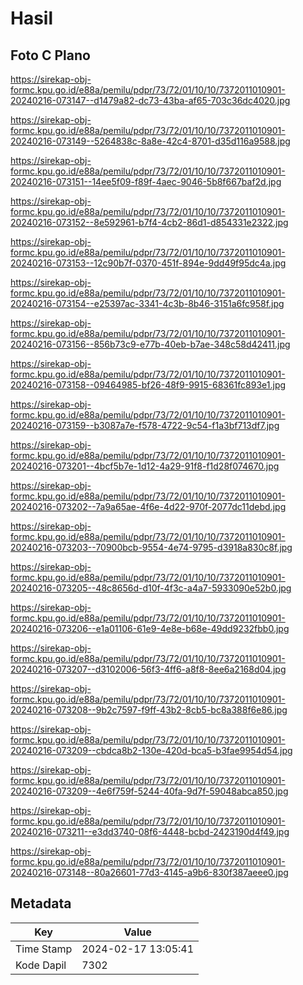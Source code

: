 # Hasil

## Foto C Plano

https://sirekap-obj-formc.kpu.go.id/e88a/pemilu/pdpr/73/72/01/10/10/7372011010901-20240216-073147--d1479a82-dc73-43ba-af65-703c36dc4020.jpg

https://sirekap-obj-formc.kpu.go.id/e88a/pemilu/pdpr/73/72/01/10/10/7372011010901-20240216-073149--5264838c-8a8e-42c4-8701-d35d116a9588.jpg

https://sirekap-obj-formc.kpu.go.id/e88a/pemilu/pdpr/73/72/01/10/10/7372011010901-20240216-073151--14ee5f09-f89f-4aec-9046-5b8f667baf2d.jpg

https://sirekap-obj-formc.kpu.go.id/e88a/pemilu/pdpr/73/72/01/10/10/7372011010901-20240216-073152--8e592961-b7f4-4cb2-86d1-d854331e2322.jpg

https://sirekap-obj-formc.kpu.go.id/e88a/pemilu/pdpr/73/72/01/10/10/7372011010901-20240216-073153--12c90b7f-0370-451f-894e-9dd49f95dc4a.jpg

https://sirekap-obj-formc.kpu.go.id/e88a/pemilu/pdpr/73/72/01/10/10/7372011010901-20240216-073154--e25397ac-3341-4c3b-8b46-3151a6fc958f.jpg

https://sirekap-obj-formc.kpu.go.id/e88a/pemilu/pdpr/73/72/01/10/10/7372011010901-20240216-073156--856b73c9-e77b-40eb-b7ae-348c58d42411.jpg

https://sirekap-obj-formc.kpu.go.id/e88a/pemilu/pdpr/73/72/01/10/10/7372011010901-20240216-073158--09464985-bf26-48f9-9915-68361fc893e1.jpg

https://sirekap-obj-formc.kpu.go.id/e88a/pemilu/pdpr/73/72/01/10/10/7372011010901-20240216-073159--b3087a7e-f578-4722-9c54-f1a3bf713df7.jpg

https://sirekap-obj-formc.kpu.go.id/e88a/pemilu/pdpr/73/72/01/10/10/7372011010901-20240216-073201--4bcf5b7e-1d12-4a29-91f8-f1d28f074670.jpg

https://sirekap-obj-formc.kpu.go.id/e88a/pemilu/pdpr/73/72/01/10/10/7372011010901-20240216-073202--7a9a65ae-4f6e-4d22-970f-2077dc11debd.jpg

https://sirekap-obj-formc.kpu.go.id/e88a/pemilu/pdpr/73/72/01/10/10/7372011010901-20240216-073203--70900bcb-9554-4e74-9795-d3918a830c8f.jpg

https://sirekap-obj-formc.kpu.go.id/e88a/pemilu/pdpr/73/72/01/10/10/7372011010901-20240216-073205--48c8656d-d10f-4f3c-a4a7-5933090e52b0.jpg

https://sirekap-obj-formc.kpu.go.id/e88a/pemilu/pdpr/73/72/01/10/10/7372011010901-20240216-073206--e1a01106-61e9-4e8e-b68e-49dd9232fbb0.jpg

https://sirekap-obj-formc.kpu.go.id/e88a/pemilu/pdpr/73/72/01/10/10/7372011010901-20240216-073207--d3102006-56f3-4ff6-a8f8-8ee6a2168d04.jpg

https://sirekap-obj-formc.kpu.go.id/e88a/pemilu/pdpr/73/72/01/10/10/7372011010901-20240216-073208--9b2c7597-f9ff-43b2-8cb5-bc8a388f6e86.jpg

https://sirekap-obj-formc.kpu.go.id/e88a/pemilu/pdpr/73/72/01/10/10/7372011010901-20240216-073209--cbdca8b2-130e-420d-bca5-b3fae9954d54.jpg

https://sirekap-obj-formc.kpu.go.id/e88a/pemilu/pdpr/73/72/01/10/10/7372011010901-20240216-073209--4e6f759f-5244-40fa-9d7f-59048abca850.jpg

https://sirekap-obj-formc.kpu.go.id/e88a/pemilu/pdpr/73/72/01/10/10/7372011010901-20240216-073211--e3dd3740-08f6-4448-bcbd-2423190d4f49.jpg

https://sirekap-obj-formc.kpu.go.id/e88a/pemilu/pdpr/73/72/01/10/10/7372011010901-20240216-073148--80a26601-77d3-4145-a9b6-830f387aeee0.jpg


## Metadata

| Key        | Value               |
| ---------- | ------------------- |
| Time Stamp | 2024-02-17 13:05:41 |
| Kode Dapil | 7302                |



